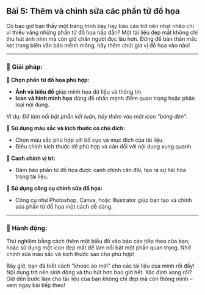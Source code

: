 ## Bài 5: Thêm và chỉnh sửa các phần tử đồ họa

Có bao giờ bạn thấy một trang trình bày hay báo cáo trở nên nhạt nhẽo chỉ vì thiếu vắng những phần tử đồ họa hấp dẫn? Một tài liệu đẹp mắt không chỉ thu hút ánh nhìn mà còn giữ chân người đọc lâu hơn. Đừng để bản thân mắc kẹt trong biển văn bản mênh mông, hãy thêm chút gia vị đồ họa vào nào!

---

### 📌 Giải pháp:

**🔹 Chọn phần tử đồ họa phù hợp:**
- **Ảnh và biểu đồ** giúp minh họa dữ liệu và thông tin.
- **Icon và hình minh họa** dùng để nhấn mạnh điểm quan trọng hoặc phân loại nội dung.
  
Ví dụ: *Để làm nổi bật phần kết luận, hãy thêm vào một icon "bóng đèn".*

**🔹 Sử dụng màu sắc và kích thước có chủ đích:**
- Chọn màu sắc phù hợp với bố cục và mục đích của tài liệu.
- Điều chỉnh kích thước để phù hợp và cân đối với nội dung xung quanh.

**🔹 Canh chỉnh vị trí:**
- Đảm bảo phần tử đồ họa được canh chỉnh cân đối, tạo ra sự hài hòa trong tài liệu.

**🔹 Sử dụng công cụ chỉnh sửa đồ họa:**
- Công cụ như Photoshop, Canva, hoặc Illustrator giúp bạn tạo và chỉnh sửa phần tử đồ họa một cách dễ dàng.

---

### 🚀 Hành động:

Thử nghiệm bằng cách thêm một biểu đồ vào báo cáo tiếp theo của bạn, hoặc sử dụng một icon đẹp mắt để làm nổi bật một phần quan trọng. Nhớ chỉnh sửa màu sắc và kích thước sao cho phù hợp!

Bây giờ, bạn đã biết cách "khoác áo mới" cho các tài liệu của mình rồi đấy! Nội dung trở nên sinh động và thu hút hơn bao giờ hết. Xác định xong rồi? Giờ đến bước làm cho tài liệu của bạn không chỉ đẹp mà còn thông minh – xem ngay bài tiếp theo!